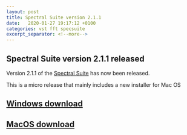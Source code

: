 ```yaml
---
layout: post
title: Spectral Suite version 2.1.1
date:   2020-01-27 19:17:12 +0100
categories: vst fft specsuite
excerpt_separator: <!--more-->
---
```


<section>
<h1>Spectral Suite version 2.1.1 released</h1>
<p>Version 2.1.1 of the <a href="/spectralsuite">Spectral Suite</a> has now been released.</p>
<p>This is a micro release that mainly includes a new installer for Mac OS</p>

<!--more-->
<a href="https://github.com/andrewreeman/SpectralSuite/releases/download/2.1.1-Windows/2.1.1-Windows.zip"><h2>Windows download</h2></a>
<a href="https://github.com/andrewreeman/SpectralSuite/releases/download/2.1.1-OSX/Spectral.Suite.v2.1.1.pkg"><h2>MacOS download</h2></a>

</section>
